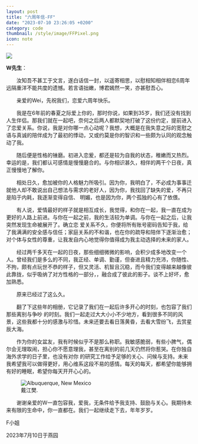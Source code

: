```yaml
---
layout: post
title: "六周年信-FF"
date: "2023-07-10 23:26:05 +0200"
category: code
thumbnail: /style/image/FFPixel.png
icon: note
---
```


![](https://cdn.jsdelivr.net/gh/antimelee/media-Pages/image/FFWW1.jpg)

**W先生**：


&emsp;&emsp;汝知吾不甚工于文言，遂白话信一封，以遥寄相思，以慰相知相伴相恋6周年远隔重洋不能共度的遗憾。若言语拙嫩，博君嫣然一笑，亦甚慰吾心。

&emsp;&emsp;亲爱的Wei，先祝我们，恋爱六周年快乐。

&emsp;&emsp;我是在6年前的春夏之际爱上你的，那时你说，如果到35岁，我们还没有找到人生伴侣。那我们就在一起吧，奈何之后两人都默契地打破了这份约定，提前进入了恋爱关系。你说，我是对你哪一点心动呢？我想，大概是在我失意之际的宽慰之语与真诚的陪伴成为了最初的悸动，又或约莫是你的智识和一些颇为认同的观念触动了我。

&emsp;&emsp;随后便是性格的锉磨。初进入恋爰，都还是较为自我的状态，稚嫩而又热烈。幸运的是，我们都认可感情是慢慢磨合的。与你相识甚久，相伴的两干个日夜，真正慢慢地了解你。

&emsp;&emsp;相处日久，愈加被你的人格魅力所吸引。因为你，我明白了，不必成为事事迁就他人却不敢说出自己想法与需求的老好人，因为你，我找回了缺失的爱，不再只是陷于内耗，我逐渐变得自信、 明媚，也是因为你，两个孤独的心有了依偎。

&emsp;&emsp;有人说，爱情最好的样子就是相互成长，我觉得，和你在一起，我一直在成为更好的人路上前进。与你在一起之前，我的生活较为单调。与你在一起之后，让我突然发现生命被展开了。确立恋 爱关系不久，你便将所有账号密码告知于我，给了我满满的安全感与信任；家庭关系的不和谐，也在你的疏导和陪伴下逐渐治愈；对个体与女性的尊重，让我发自内心地觉得你值得成为我主动选择的未来的家人。

&emsp;&emsp;经过两千多天在一起的日夜，那些细细微微的影响，会积少成多地改变一个人。曾经我们是多么的不同，我正经、单调、勤谨，但奋进且精力充沛，你随性、不拘，颇有点玩世不恭的样子，但又灵活、机智且沉稳，而今我们变得越来越像彼此靠拢，似乎吸纳了对方性格的一部分，，融合成了彼此的影子。谈不上好坏，愈加熟悉。

&emsp;&emsp;原来已经过了这么久。 

&emsp;&emsp;翻了下这些年的相册，它记录了我们在一起后许多开心的时刻，也包容了我们那些离别与争吵 的时刻。我们一起走过大大小小不少地方，看到很多不同的风景，这些我都十分的感激与珍惜。未来还要去看日落黄昏，去看大雪纷飞，去赏星辰大海。 

&emsp;&emsp;作为你的女盆友，我有时候似乎不是那么称职。我敏感脆弱，有些小脾气，偶尔会无理取闹，担心你不愿意理我，甚至在离别的前几天仍然将你惹哭。在你独自海外求学的日子里，也没有对你 的研究工作给予足够的关心、问候与支持。未来我希望我可以做得更好，用心维系这段不易的感情。每天的每天，都希望你能够拥有好的睡眠，希望你每天开开心心的。 

<figure>
    <img src="https://cdn.jsdelivr.net/gh/antimelee/media-Pages/image/FF1.jpg"
         alt="Albuquerque, New Mexico">
    <figcaption>戴江樊.</figcaption>
</figure>

&emsp;&emsp;谢谢亲爱的W一直包容我，爱我，无条件给予我支持、鼓励与关心。我期待未来有限的生命中，你一直都在。我们一起继续走下去，年年岁岁。

F小姐

2023年7月10日于燕园

